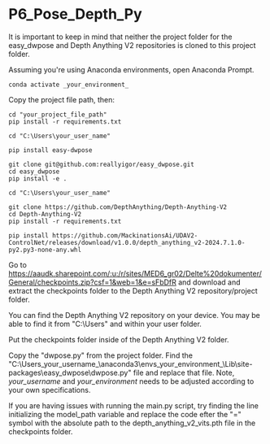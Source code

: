 # P6_Pose_Depth_Py

It is important to keep in mind that neither the project folder for the easy_dwpose and Depth Anything V2 repositories is cloned to this project folder. 

Assuming you're using Anaconda environments, open Anaconda Prompt.

    conda activate _your_environment_

Copy the project file path, then:
    
    cd "your_project_file_path"
    pip install -r requirements.txt

    cd "C:\Users\your_user_name"

    pip install easy-dwpose

    git clone git@github.com:reallyigor/easy_dwpose.git
    cd easy_dwpose
    pip install -e .

    cd "C:\Users\your_user_name"

    git clone https://github.com/DepthAnything/Depth-Anything-V2
    cd Depth-Anything-V2
    pip install -r requirements.txt

    pip install https://github.com/MackinationsAi/UDAV2-ControlNet/releases/download/v1.0.0/depth_anything_v2-2024.7.1.0-py2.py3-none-any.whl

Go to https://aaudk.sharepoint.com/:u:/r/sites/MED6_gr02/Delte%20dokumenter/General/checkpoints.zip?csf=1&web=1&e=sFbDfR and download and extract the checkpoints folder to the Depth Anything V2 repository/project folder.

You can find the Depth Anything V2 repository on your device. You may be able to find it from "C:\Users" and within your user folder.

Put the checkpoints folder inside of the Depth Anything V2 folder.

Copy the "dwpose.py" from the project folder.
    Find the "C:\Users\_your_username_\anaconda3\envs\_your_environment_\Lib\site-packages\easy_dwpose\dwpose.py" file and replace that file.
        Note, _your_username_ and _your_environment_ needs to be adjusted according to your own specifications.

If you are having issues with running the main.py script, try finding the line initializing the model_path variable and replace the code efter the "=" symbol with the absolute path to the depth_anything_v2_vits.pth file in the checkpoints folder.
